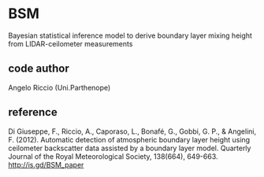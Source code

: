 # BSM
Bayesian statistical inference model to derive boundary layer mixing height from LIDAR-ceilometer measurements

## code author
Angelo Riccio (Uni.Parthenope)

## reference
Di Giuseppe, F., Riccio, A., Caporaso, L., Bonafé, G., Gobbi, G. P., & Angelini, F. (2012). Automatic detection of atmospheric boundary layer height using ceilometer backscatter data assisted by a boundary layer model. Quarterly Journal of the Royal Meteorological Society, 138(664), 649-663.
http://is.gd/BSM_paper
